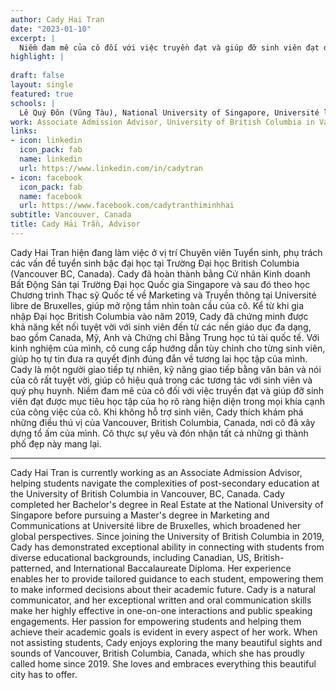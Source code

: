 ```yaml
---
author: Cady Hai Tran
date: "2023-01-10"
excerpt: |
  Niềm đam mê của cô đối với việc truyền đạt và giúp đỡ sinh viên đạt được mục tiêu học tập của họ rõ ràng hiện diện trong mọi khía cạnh của công việc.
highlight: |
  
draft: false
layout: single
featured: true
schools: |
  Lê Quý Đôn (Vũng Tàu), National University of Singapore, Université libre de Bruxelles
work: Associate Admission Advisor, University of British Columbia in Vancouver
links:
- icon: linkedin
  icon_pack: fab
  name: linkedin
  url: https://www.linkedin.com/in/cadytran
- icon: facebook
  icon_pack: fab
  name: facebook
  url: https://www.facebook.com/cadytranthiminhhai
subtitle: Vancouver, Canada
title: Cady Hải Trần, Advisor
---
```



Cady Hai Tran hiện đang làm việc ở vị trí Chuyên viên Tuyển sinh, phụ trách các vấn đề tuyển sinh bậc đại học tại Trường Đại học British Columbia (Vancouver BC, Canada).
Cady đã hoàn thành bằng Cử nhân Kinh doanh Bất Động Sản tại Trường Đại học Quốc gia Singapore và sau đó theo học Chương trình Thạc sỹ Quốc tế về Marketing và Truyền thông tại Université libre de Bruxelles, giúp mở rộng tầm nhìn toàn cầu của cô.
Kể từ khi gia nhập Đại học British Columbia vào năm 2019, Cady đã chứng minh được khả năng kết nối tuyệt vời với sinh viên đến từ các nền giáo dục đa dạng, bao gồm Canada, Mỹ, Anh và Chứng chỉ Bằng Trung học tú tài quốc tế. Với kinh nghiệm của mình, cô cung cấp hướng dẫn tùy chỉnh cho từng sinh viên, giúp họ tự tin đưa ra quyết định đúng đắn về tương lai học tập của mình.
Cady là một người giao tiếp tự nhiên, kỹ năng giao tiếp bằng văn bản và nói của cô rất tuyệt vời, giúp cô hiệu quả trong các tương tác với sinh viên và quý phụ huynh. Niềm đam mê của cô đối với việc truyền đạt và giúp đỡ sinh viên đạt được mục tiêu học tập của họ rõ ràng hiện diện trong mọi khía cạnh của công việc của cô. Khi không hỗ trợ sinh viên, Cady thích khám phá những điều thú vị của Vancouver, British Columbia, Canada, nơi cô đã xây dựng tổ ấm của mình. Cô thực sự yêu và đón nhận tất cả những gì thành phố đẹp này mang lại.

--- 
Cady Hai Tran is currently working as an Associate Admission Advisor, helping students navigate the complexities of post-secondary education at the University of British Columbia in Vancouver, BC, Canada.
Cady completed her Bachelor's degree in Real Estate at the National University of Singapore before pursuing a Master's degree in Marketing and Communications at Université libre de Bruxelles, which broadened her global perspectives.
Since joining the University of British Columbia in 2019, Cady has demonstrated exceptional ability in connecting with students from diverse educational backgrounds, including Canadian, US, British-patterned, and International Baccalaureate Diploma. Her experience enables her to provide tailored guidance to each student, empowering them to make informed decisions about their academic future.
Cady is a natural communicator, and her exceptional written and oral communication skills make her highly effective in one-on-one interactions and public speaking engagements. Her passion for empowering students and helping them achieve their academic goals is evident in every aspect of her work. When not assisting students, Cady enjoys exploring the many beautiful sights and sounds of Vancouver, British Columbia, Canada, which she has proudly called home since 2019. She loves and embraces everything this beautiful city has to offer.

